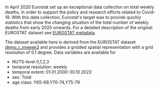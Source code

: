 In April 2020 Eurostat set up an exceptional data collection on total weekly deaths,
in order to support the policy and research efforts related to Covid-19.
With this data collection, Eurostat's target was to provide quickly statistics
that show the changing situation of the total number of weekly deaths from early 2020 onwards.
For a detailed description of the original EUROSTAT dataset see
[EUROSTAT metadata](https://ec.europa.eu/eurostat/cache/metadata/en/demomwk_esms.htm).

The dataset available here is derived from the EUROSTAT dataset [demo_r_mweek3](https://ec.europa.eu/eurostat/databrowser/product/view/demo_r_mweek3)
and provides a gridded spatial representation with a grid resolution of 0.1 degree.
Data variables are available for

- NUTS-level 0,1,2,3
- temporal resolution: weekly
- temporal extent: 01.01.2000-30.10.2023
- sex: Total
- age class: Y65-69,Y70-74,Y75-79
